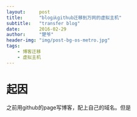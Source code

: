 ```yaml
---
layout:     post
title:      "blog从github迁移到万网的虚拟主机"
subtitle:   "transfer blog"
date:       2016-02-29
author:     "楚爷"
header-img: "img/post-bg-os-metro.jpg"
tags:
    - 博客迁移
    - 虚拟主机
---
```


# 起因

之前用github的page写博客，配上自己的域名。但是